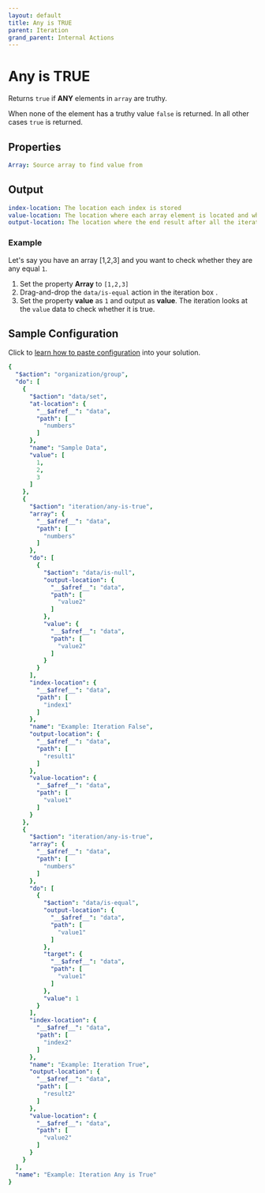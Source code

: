 ```yaml
---
layout: default
title: Any is TRUE
parent: Iteration
grand_parent: Internal Actions
---
```

# Any is TRUE
Returns `true` if **ANY** elements in `array` are truthy.

When none of the element has a truthy value `false` is returned. In all other cases `true` is returned.


## Properties
```yaml
Array: Source array to find value from
```

## Output
```yaml
index-location: The location each index is stored
value-location: The location where each array element is located and where condition is checked for continuation
output-location: The location where the end result after all the iteration is stored
```

### Example

Let's say you have an array [1,2,3] and you want to check whether they are any equal `1`.

1. Set the property **Array** to `[1,2,3]`
2. Drag-and-drop the `data/is-equal` action in the iteration box .
3. Set the property **value** as `1` and output as **value**. The iteration looks at the `value` data to check whether it is true.


## Sample Configuration
Click to [learn how to paste configuration](https://docs.apiautoflow.com/docs/tutorial-video/course-basics/lesson-organization/#3-paste-configuration) into your solution.


```yaml
{
  "$action": "organization/group",
  "do": [
    {
      "$action": "data/set",
      "at-location": {
        "__$afref__": "data",
        "path": [
          "numbers"
        ]
      },
      "name": "Sample Data",
      "value": [
        1,
        2,
        3
      ]
    },
    {
      "$action": "iteration/any-is-true",
      "array": {
        "__$afref__": "data",
        "path": [
          "numbers"
        ]
      },
      "do": [
        {
          "$action": "data/is-null",
          "output-location": {
            "__$afref__": "data",
            "path": [
              "value2"
            ]
          },
          "value": {
            "__$afref__": "data",
            "path": [
              "value2"
            ]
          }
        }
      ],
      "index-location": {
        "__$afref__": "data",
        "path": [
          "index1"
        ]
      },
      "name": "Example: Iteration False",
      "output-location": {
        "__$afref__": "data",
        "path": [
          "result1"
        ]
      },
      "value-location": {
        "__$afref__": "data",
        "path": [
          "value1"
        ]
      }
    },
    {
      "$action": "iteration/any-is-true",
      "array": {
        "__$afref__": "data",
        "path": [
          "numbers"
        ]
      },
      "do": [
        {
          "$action": "data/is-equal",
          "output-location": {
            "__$afref__": "data",
            "path": [
              "value1"
            ]
          },
          "target": {
            "__$afref__": "data",
            "path": [
              "value1"
            ]
          },
          "value": 1
        }
      ],
      "index-location": {
        "__$afref__": "data",
        "path": [
          "index2"
        ]
      },
      "name": "Example: Iteration True",
      "output-location": {
        "__$afref__": "data",
        "path": [
          "result2"
        ]
      },
      "value-location": {
        "__$afref__": "data",
        "path": [
          "value2"
        ]
      }
    }
  ],
  "name": "Example: Iteration Any is True"
}
```